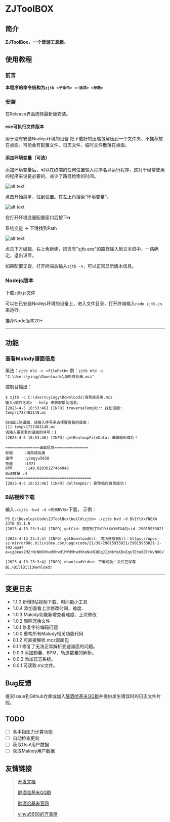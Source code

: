 # ZJToolBOX

## 简介

**ZJToolBox，一个音游工具箱。**

## 使用教程

### 前言

**本程序的命令结构为`zjtb <子命令> <-选项> <参数> `**

### 安装

在Release界面选择最新版安装。

#### exe可执行文件版本

用于没有安装Nodejs环境的设备
把下载好的压缩包解压到一个文件夹，不推荐放在桌面。可能会有配置文件、日志文件、临时文件散落在桌面。

#### 添加环境变量（可选）

添加环境变量后，可以在终端的任何位置输入程序名以运行程序，这对于经常使用的程序来说是必要的。减少了路径检索的时间。

![alt text](ReadmeImages/image.png)

点击开始菜单，找到设置。在左上角搜索“环境变量”。

![alt text](<ReadmeImages/image copy.png>)

在打开环境变量配置窗口后按下**n**

系统变量 => 下滑找到Path

![alt text](<ReadmeImages/image copy 3.png>)

点击下方编辑，右上角新建，把含有"zjtb.exe"的路径输入到文本框中，一路确定，退出设置。

如果配置无误，打开终端后输入`zjtb -V`，可以正常显示版本信息。

### Nodejs版本

下载zjtb.js文件

可以在已安装Nodejs环境的设备上，进入文件目录，打开终端输入`node zjtb.js`来运行。

推荐Node版本20+

---

## 功能

### 查看Malody谱面信息

用法：`zjtb mld -c <filePath>`
例：`zjtb mld -c "C:\Users\yingy\Downloads\海馬成長痛.mcz"`

控制台输出：

```
$ zjtb -c C:\Users\yingy\Downloads\海馬成長痛.mcz
输入<软件名称> --help 来获取帮助信息。
[2025-4-5 10:53:46] [INFO] traverseTempDir: 找到谱面: temp\1727483148.mc

扫描出1张谱面，请输入序号来选择要查看的谱面：
[1] temp\1727483148.mc
请输入要查看的谱面的序号：1
[2025-4-5 10:53:46] [INFO] getBeatmapFileData: 谱面解析成功！

===============谱面信息===============
标题     :海馬成長痛
谱师     :yingyu5658
物量     :1971
BPM      :140.02030127464948
轨道数量 :4
======================================
[2025-4-5 10:53:46] [INFO] delTempDir: 删除临时目录成功！
```
### B站视频下载
输入`./zjtb -bvd -d <视频BV号>`下载，
示例：
```
PS E:\Develop\Code\ZJToolBox\build\zjtb> ./zjtb bvd -d BV1YtXxYNEXA
ZJTB @1.1.0
[2025-4-13 23:3:4] [INFO] getCid: 获取到了BV1YtXxYNEXA的cid：29015933821

[2025-4-13 23:3:4] [INFO] getDownloadUrl: 成功获取到Url：https://upos-sz-mirror08c.bilivideo.com/upgcxcode/21/38/29015933821/29015933821-1-192.mp4?e=ig8euxZM2rNcNbRVhwdVhwdlhWdVhwdVhoNvNC8BqJIzNbfqXBvEqxTEto8BTrNvN0GvT90W5JZMkX_YN0MvXg8gNEV4NC8xNEV4N03eN0B5tZlqNxTEto8BTrNvNeZVuJ10Kj_g2UB02J0mN0B5tZlqNCNEto8BTrNvNC7MTX502C8f2jmMQJ6mqF2fka1mqx6gqj0eN0B599M=&platform=pc&trid=cc552aba357044d2935d05128a8df3eu&mid=0&oi=0x240882100c0338a114bedf96e76c9e5b&tag=&gen=playurlv3&os=08cbv&uipk=5&deadline=1744563783&og=hw&nbs=1&upsig=9ce495218f945167a2743a99a9eaea6b&uparams=e,platform,trid,mid,oi,tag,gen,os,uipk,deadline,og,nbs&bvc=vod&nettype=0&bw=204186&buvid=&build=0&dl=0&f=u_0_0&agrr=0&orderid=0,3

[2025-4-13 23:3:4] [INFO] downloadVideo: 下载成功！文件已保存到./BiliBiliDownload/
```

---

## 变更日志
- 1.1.0 新增B站视频下载、时间戳小工具
- 1.0.4 添加查看上次修改时间、难度、
- 1.0.3 Malody功能新增查看难度、上次修改
- 1.0.2 删除冗余文件
- 1.0.1 修复字符编码问题
- 1.0.0 重构所有Malody相关功能代码
- 0.1.2 可直接解析.mcz谱面包
- 0.1.1 修复了无法正常解析变速谱面的问题。
- 0.0.3 添加物量、BPM、轨道数量的解析。
- 0.0.2 添加日志系统。
- 0.0.1 可读取.mc文件。

## Bug反馈

提交Issue到Github仓库或加入[醉酒哈基米QQ群](https://qm.qq.com/q/TOkvfQIUI)并提供发生错误时的日志文件片段。

## TODO

- [ ] 各手指压力计算功能
- [ ] 自动检查更新
- [ ] 获取Osu!用户数据
- [ ] 获取Malody用户数据

## 友情链接

> [开发文档](http://zjhajimi.fun/ZJToolBox/docs/module-Beatmap-BeatmapData.html)
>
> [醉酒哈基米QQ群](https://qm.qq.com/q/TOkvfQIUIU) 
>
> [醉酒哈基米官网](www.zjhajimi.fun)
>
> [yinyu5658的万事屋](https://www.yingyu5658.me)